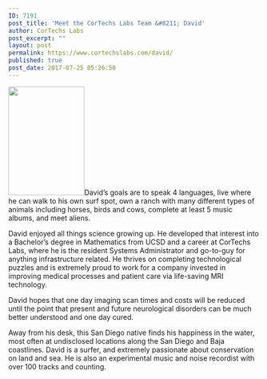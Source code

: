 ```yaml
---
ID: 7191
post_title: 'Meet the CorTechs Labs Team &#8211; David'
author: CorTechs Labs
post_excerpt: ""
layout: post
permalink: https://www.cortechslabs.com/david/
published: true
post_date: 2017-07-25 05:26:50
---
```

<a href="https://www.cortechslabs.com/wp-content/uploads/2017/07/David.jpg"><img class=" wp-image-7192 alignright" src="https://www.cortechslabs.com/wp-content/uploads/2017/07/David.jpg" alt="" width="152" height="217" /></a>David’s goals are to speak 4 languages, live where he can walk to his own surf spot, own a ranch with many different types of animals including horses, birds and cows, complete at least 5 music albums, and meet aliens.

David enjoyed all things science growing up. He developed that interest into a Bachelor’s degree in Mathematics from UCSD and a career at CorTechs Labs, where he is the resident Systems Administrator and go-to-guy for anything infrastructure related. He thrives on completing technological puzzles and is extremely proud to work for a company invested in improving medical processes and patient care via life-saving MRI technology.

David hopes that one day imaging scan times and costs will be reduced until the point that present and future neurological disorders can be much better understood and one day cured.

Away from his desk, this San Diego native finds his happiness in the water, most often at undisclosed locations along the San Diego and Baja coastlines. David is a surfer, and extremely passionate about conservation on land and sea. He is also an experimental music and noise recordist with over 100 tracks and counting.